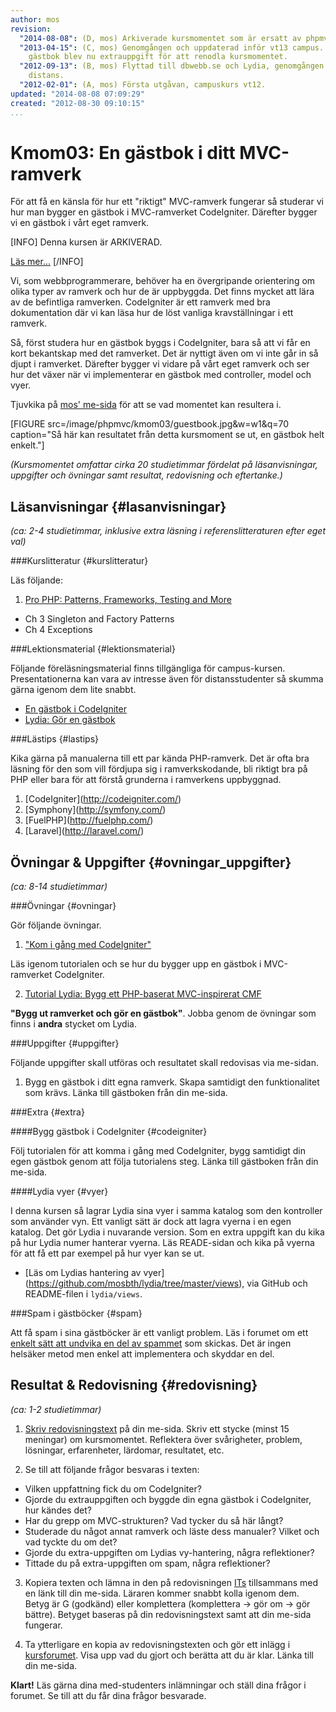 ```yaml
---
author: mos
revision:
  "2014-08-08": (D, mos) Arkiverade kursmomentet som är ersatt av phpmvc-v2.
  "2013-04-15": (C, mos) Genomgången och uppdaterad inför vt13 campus. CodeIgniters
    gästbok blev nu extrauppgift för att renodla kursmomentet.
  "2012-09-13": (B, mos) Flyttad till dbwebb.se och Lydia, genomgången inför ht12
    distans.
  "2012-02-01": (A, mos) Första utgåvan, campuskurs vt12.
updated: "2014-08-08 07:09:29"
created: "2012-08-30 09:10:15"
...
```

Kmom03: En gästbok i ditt MVC-ramverk 
==================================

För att få en känsla för hur ett "riktigt" MVC-ramverk fungerar så studerar vi hur man bygger en gästbok i MVC-ramverket CodeIgniter. Därefter bygger vi en gästbok i vårt eget ramverk.

[INFO]
Denna kursen är ARKIVERAD.

[Läs mer...](phpmvc-v1)
[/INFO]

Vi, som webbprogrammerare, behöver ha en övergripande orientering om olika typer av ramverk och hur de är uppbyggda. Det finns mycket att lära av de befintliga ramverken. CodeIgniter är ett ramverk med bra dokumentation där vi kan läsa hur de löst vanliga kravställningar i ett ramverk. 

Så, först studera hur en gästbok byggs i CodeIgniter, bara så att vi får en kort bekantskap med det ramverket. Det är nyttigt även om vi inte går in så djupt i ramverket. Därefter bygger vi vidare på vårt eget ramverk och ser hur det växer när vi implementerar en gästbok med controller, model och vyer.

Tjuvkika på [mos' me-sida](phpmvc/me/kmom03/guestbook.php) för att se vad momentet kan resultera i.

[FIGURE src=/image/phpmvc/kmom03/guestbook.jpg&w=w1&q=70 caption="Så här kan resultatet från detta kursmoment se ut, en gästbok helt enkelt."]

*(Kursmomentet omfattar cirka 20 studietimmar fördelat på läsanvisningar, uppgifter och övningar samt resultat, redovisning och eftertanke.)*



Läsanvisningar  {#lasanvisningar}
---------------------------------

*(ca: 2-4 studietimmar, inklusive extra läsning i referenslitteraturen efter eget val)*


###Kurslitteratur  {#kurslitteratur}

Läs följande:

1. [Pro PHP: Patterns, Frameworks, Testing and More](kunskap/boken-pro-php-patterns-frameworks-testing-and-more) 
  * Ch 3 Singleton and Factory Patterns
  * Ch 4 Exceptions



###Lektionsmaterial  {#lektionsmaterial}

Följande föreläsningsmaterial finns tillgängliga för campus-kursen. Presentationerna kan vara av intresse även för distansstudenter så skumma gärna igenom dem lite snabbt.

* [En gästbok i CodeIgniter](phpmvc/codeigniter-gastbok-vt13.pdf)
* [Lydia: Gör en gästbok](phpmvc/phpmvc-lydia-gastbok-vt13.pdf)



###Lästips {#lastips}

Kika gärna på manualerna till ett par kända PHP-ramverk. Det är ofta bra läsning för den som vill fördjupa sig i ramverkskodande, bli riktigt bra på PHP eller bara för att förstå grunderna i ramverkens uppbyggnad.

1. [CodeIgniter](<a href='http://codeigniter.com/'>http://codeigniter.com/</a>)
2. [Symphony](<a href='http://symfony.com/'>http://symfony.com/</a>)
3. [FuelPHP](<a href='http://fuelphp.com/'>http://fuelphp.com/</a>)
4. [Laravel](<a href='http://laravel.com/'>http://laravel.com/</a>)



Övningar & Uppgifter  {#ovningar_uppgifter}
-------------------------------------------

*(ca: 8-14 studietimmar)*


###Övningar {#ovningar}

Gör följande övningar.

1. ["Kom i gång med CodeIgniter"](kunskap/kom-igang-med-codeigniter)

  Läs igenom tutorialen och se hur du bygger upp en gästbok i MVC-ramverket CodeIgniter.

2. [Tutorial Lydia: Bygg ett PHP-baserat MVC-inspirerat CMF](lydia/tutorial)

  **"Bygg ut ramverket och gör en gästbok"**. Jobba genom de övningar som finns i **andra** stycket om Lydia.

  

###Uppgifter {#uppgifter}

Följande uppgifter skall utföras och resultatet skall redovisas via me-sidan.

1. Bygg en gästbok i ditt egna ramverk. Skapa samtidigt den funktionalitet som krävs. Länka till gästboken från din me-sida.



###Extra {#extra}

####Bygg gästbok i CodeIgniter {#codeigniter}

Följ tutorialen för att komma i gång med CodeIgniter, bygg samtidigt din egen gästbok genom att följa tutorialens steg. Länka till gästboken från din me-sida.



####Lydia vyer {#vyer}

I denna kursen så lagrar Lydia sina vyer i samma katalog som den kontroller som använder vyn. Ett vanligt sätt är dock att lagra vyerna i en egen katalog. Det gör Lydia i nuvarande version. Som en extra uppgift kan du kika på hur Lydia numer hanterar vyerna. Läs READE-sidan och kika på vyerna för att få ett par exempel på hur vyer kan se ut.

* [Läs om Lydias hantering av vyer](<a href='https://github.com/mosbth/lydia/tree/master/views'>https://github.com/mosbth/lydia/tree/master/views</a>), via GitHub och README-filen i `lydia/views`.


###Spam i gästböcker {#spam}

Att få spam i sina gästböcker är ett vanligt problem. Läs i forumet om ett [enkelt sätt att undvika en del av spammet](t/637) som skickas. Det är ingen helsäker metod men enkel att implementera och skyddar en del.



Resultat & Redovisning  {#redovisning}
-----------------------------------------------

*(ca: 1-2 studietimmar)*

1. [Skriv redovisningstext](kunskap/att-skriva-en-bra-redovisningstext) på din me-sida. Skriv ett stycke (minst 15 meningar) om kursmomentet. Reflektera över svårigheter, problem, lösningar, erfarenheter, lärdomar, resultatet, etc.

2. Se till att följande frågor besvaras i texten:
  * Vilken uppfattning fick du om CodeIgniter?
  * Gjorde du extrauppgiften och byggde din egna gästbok i CodeIgniter, hur kändes det?
  * Har du grepp om MVC-strukturen? Vad tycker du så här långt?
  * Studerade du något annat ramverk och läste dess manualer? Vilket och vad tyckte du om det?
  * Gjorde du extra-uppgiften om Lydias vy-hantering, några reflektioner?
  * Tittade du på extra-uppgiften om spam, några reflektioner?

3. Kopiera texten och lämna in den på redovisningen [ITs](bth#its) tillsammans med en länk till din me-sida. Läraren kommer snabbt kolla igenom dem. Betyg är G (godkänd) eller komplettera (komplettera -> gör om -> gör bättre). Betyget baseras på din redovisningstext samt att din me-sida fungerar.

4. Ta ytterligare en kopia av redovisningstexten och gör ett inlägg i [kursforumet](forum/utbildning/phpmvc). Visa upp vad du gjort och berätta att du är klar. Länka till din me-sida.


**Klart!** Läs gärna dina med-studenters inlämningar och ställ dina frågor i forumet. Se till att du får dina frågor besvarade.




